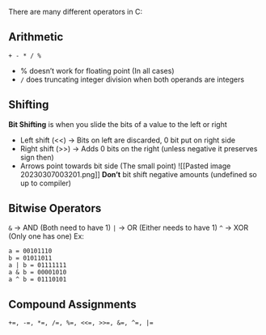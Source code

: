 There are many different operators in C:

## Arithmetic
`+ - * / %` 
- % doesn’t work for floating point (In all cases)
- `/` does truncating integer division when both operands are integers

## Shifting
**Bit Shifting** is when you slide the bits of a value to the left or right
- Left shift (<<) → Bits on left are discarded, 0 bit put on right side
- Right shift (>>) → Adds 0 bits on the right (unless negative it preserves sign then)
- Arrows point towards bit side (The small point)
![[Pasted image 20230307003201.png]]
**Don’t** bit shift negative amounts (undefined so up to compiler)

## Bitwise Operators
`&` → AND (Both need to have 1)
`|` → OR (Either needs to have 1)
`^` → XOR (Only one has one)
Ex: 
```
a = 00101110
b = 01011011
a | b = 01111111
a & b = 00001010
a ^ b = 01110101
```


## Compound Assignments
```
+=, -=, *=, /=, %=, <<=, >>=, &=, ^=, |=
```